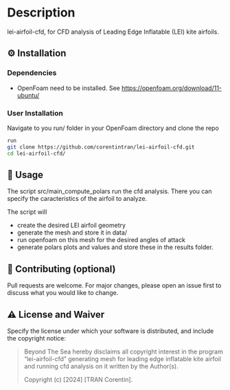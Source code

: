 # Description
lei-airfoil-cfd, for CFD analysis of Leading Edge Inflatable (LEI) kite airfoils.

## :gear: Installation

### Dependencies

- OpenFoam need to be installed. See https://openfoam.org/download/11-ubuntu/ 

### User Installation

Navigate to you run/ folder in your OpenFoam directory and clone the repo

```bash
run
git clone https://github.com/corentintran/lei-airfoil-cfd.git
cd lei-airfoil-cfd/
```

## :eyes: Usage
The script src/main_compute_polars run the cfd analysis. There you can specify the caracteristics of the airfoil to analyze.

The script will 
- create the desired LEI airfoil geometry 
- generate the mesh and store it in data/ 
- run openfoam on this mesh for the desired angles of attack
- generate polars plots and values and store these in the results folder.

## :wave: Contributing (optional)

Pull requests are welcome. For major changes, please open an issue first to discuss what you would like to change.

## :warning: License and Waiver

Specify the license under which your software is distributed, and include the copyright notice:

> Beyond The Sea hereby disclaims all copyright interest in the program “lei-airfoil-cfd” generating mesh for leading edge inflatable kite airfoil and running cfd analysis on it written by the Author(s).
>
> Copyright (c) [2024] [TRAN Corentin].
